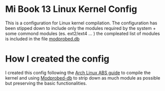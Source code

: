 # Mi Book 13 Linux Kernel Config

This is a configuration for Linux kernel compilation.
The configuration has been stipped down to include only the modules required by the system + some commond modules (es. ext2/ext4 ... ) the compleated list of modules is included in the file [modprobed.db](https://github.com/postadelmaga/mibook13-linux-kernel-config/blob/master/modprobed.db) 


# How I created the config

I created this config following the [Arch Linux ABS guide](https://wiki.archlinux.org/index.php/Kernels/Arch_Build_System) to compile the kernel and using [Modprobed-db](https://wiki.archlinux.org/index.php/Modprobed-db) to strip down as much module as possible but preserving the basic functionalities.





